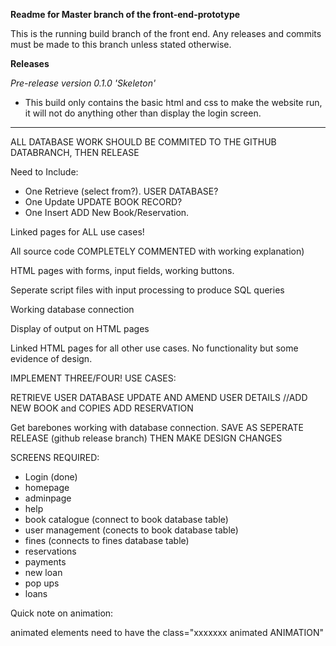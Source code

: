**Readme for Master branch of the front-end-prototype**

This is the running build branch of the front end. Any releases and commits must be made to this branch unless stated otherwise.


**Releases**

*Pre-release version 0.1.0 'Skeleton'*
- This build only contains the basic html and css to make the website run, it will not do anything other than display the login screen.
----------------------

ALL DATABASE WORK SHOULD BE COMMITED TO THE GITHUB DATABRANCH, THEN RELEASE

Need to Include:

- One Retrieve (select from?). USER DATABASE?
- One Update UPDATE BOOK RECORD?
- One Insert ADD New Book/Reservation.

Linked pages for ALL use cases!

All source code COMPLETELY COMMENTED with working explanation)

HTML pages with forms, input fields, working buttons.

Seperate script files with input processing to produce SQL queries

Working database connection

Display of output on HTML pages

Linked HTML pages for all other use cases. No functionality but some evidence of design.

IMPLEMENT THREE/FOUR! USE CASES:

RETRIEVE USER DATABASE
UPDATE AND AMEND USER DETAILS
//ADD NEW BOOK and COPIES
ADD RESERVATION



Get barebones working with database connection. SAVE AS SEPERATE RELEASE (github release branch) THEN MAKE DESIGN CHANGES

SCREENS REQUIRED:

- Login (done)
- homepage
- adminpage
- help
- book catalogue (connect to book database table)
- user management (conects to book database table)
- fines (connects to fines database table)
- reservations
- payments
- new loan
- pop ups
- loans

Quick note on animation: 

animated elements need to have the class="xxxxxxx animated ANIMATION"